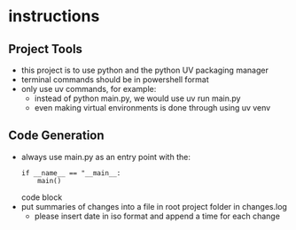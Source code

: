 # instructions
## Project Tools
- this project is to use python and the python UV packaging manager
- terminal commands should be in powershell format
- only use uv commands, for example:
  - instead of python main.py, we would use uv run main.py
  - even making virtual environments is done through using uv venv

## Code Generation
- always use main.py as an entry point with the:
    ```
    if __name__ == "__main__:
        main()
    ```
    code block
- put summaries of changes into a file in root project folder in changes.log
  - please insert date in iso format and append a time for each change
